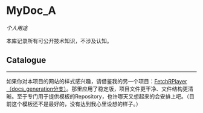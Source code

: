 # MyDoc_A

*个人用途*

本库记录所有可公开技术知识，不涉及认知。

## Catalogue



---

如果你对本项目的网站的样式感兴趣，请借鉴我的另一个项目：[FetchRPlayer（docs_generation分支）](https://github.com/LiuJiewenTT/FetchRPlayer/tree/docs_generation)。那里应用了稳定版，项目文件更干净、文件结构更清晰。至于专门用于提供模板的Repository，也许哪天又想起来的会安排上吧。（目前这个模板还不是最好的，没有达到我心里设想的样子。）